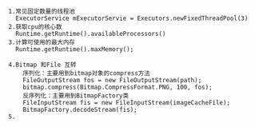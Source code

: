 	
	1.常见固定数量的线程池  
	  ExecutorService mExecutorServie = Executors.newFixedThreadPool(3) 
	2.获取cpu的核心数 
	  Runtime.getRuntime().availableProcessors() 
	3.计算可使用的最大内存 
	  Runtime.getRuntime().maxMemory();

	4.Bitmap 和File 互转
     	序列化：主要用到bitmap对象的compress方法
		FileOutputStream fos = new FileOutputStream(path);
    	bitmap.compress(Bitmap.CompressFormat.PNG, 100, fos);
		反序列化：主要用到BitmapFactory类
		FileInputStream fis = new FileInputStream(imageCacheFile);
        BitmapFactory.decodeStream(fis);    
	5.
	